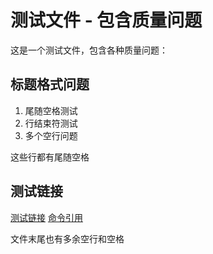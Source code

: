 # 测试文件 - 包含质量问题

这是一个测试文件，包含各种质量问题：

##                                                                                   标题格式问题

1. 尾随空格测试
2. 行结束符测试
3. 多个空行问题


这些行都有尾随空格

##                                                                                    测试链接
[测试链接]( http://example.com/test )
[命令引用](wf_01_planning.md)


文件末尾也有多余空行和空格


